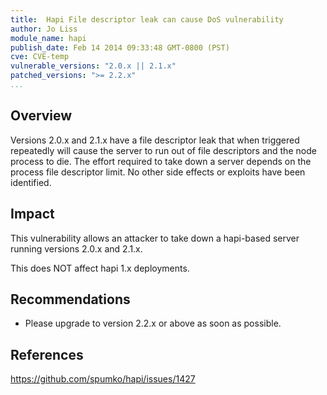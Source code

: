 ```yaml
---
title:  Hapi File descriptor leak can cause DoS vulnerability
author: Jo Liss
module_name: hapi
publish_date: Feb 14 2014 09:33:48 GMT-0800 (PST) 
cve: CVE-temp
vulnerable_versions: "2.0.x || 2.1.x"
patched_versions: ">= 2.2.x"
...
```


## Overview

Versions 2.0.x and 2.1.x have a file descriptor leak that when triggered repeatedly will cause the server to run out of file descriptors and the node process to die. The effort required to take down a server depends on the process file descriptor limit. No other side effects or exploits have been identified. 

## Impact

This vulnerability allows an attacker to take down a hapi-based server running versions 2.0.x and 2.1.x.

This does NOT affect hapi 1.x deployments.

## Recommendations

- Please upgrade to version 2.2.x or above as soon as possible.

## References

https://github.com/spumko/hapi/issues/1427
